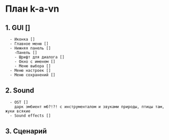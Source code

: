 # План k-a-vn
## 1. GUI []
      - Иконка []
      - Главное меню []
      - Нижняя панель []
        -Панель []
        - Шрифт для диалога []
        - Окно с именем []
        - Меню выбора []
      - Меню настроек []
      - Меню сохранений []
## 2. Sound
      - OST []
        дарк эмбиент мб?!?! с инструменталом и звуками природы, птицы там, жуки всякие
      - Sound effects []
## 3. Сценарий

      
